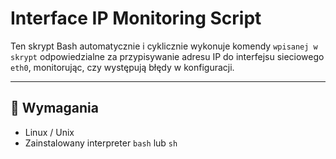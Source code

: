 # Interface IP Monitoring Script

Ten skrypt Bash automatycznie i cyklicznie wykonuje komendy `wpisanej w skrypt` odpowiedzialne za przypisywanie adresu IP do interfejsu sieciowego `eth0`, monitorując, czy występują błędy w konfiguracji.

---

## 🧱 Wymagania

- Linux / Unix
- Zainstalowany interpreter `bash` lub `sh`

